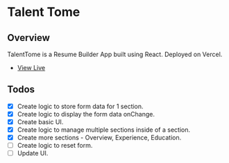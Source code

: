 # Talent Tome

## Overview

TalentTome is a Resume Builder App built using React. Deployed on Vercel.

-   [View Live](https://talent-tome.vercel.app/)

## Todos

-   [x] Create logic to store form data for 1 section.
-   [x] Create logic to display the form data onChange.
-   [x] Create basic UI.
-   [x] Create logic to manage multiple sections inside of a section.
-   [x] Create more sections - Overview, Experience, Education.
-   [ ] Create logic to reset form.
-   [ ] Update UI.
